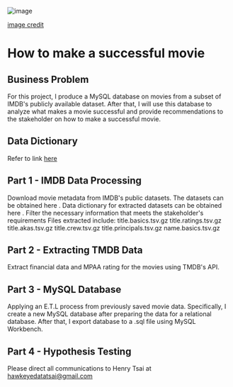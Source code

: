 
![image](https://github.com/hawkeyedatatsai/IMDB-Data/assets/126204698/b1e1c5f3-1f95-4586-927c-31fefffe7e68)

[image credit](https://www.themoviedb.org/about/logos-attribution)
# How to make a successful movie
 
## Business Problem
For this project, I produce a MySQL database on movies from a subset of IMDB's publicly available dataset. After that, I will use this database to analyze what makes a movie successful and provide recommendations to the stakeholder on how to make a successful movie.

## Data Dictionary
Refer to link [here](https://developer.imdb.com/non-commercial-datasets/)

## Part 1 - IMDB Data Processing
Download movie metadata from IMDB's public datasets.
The datasets can be obtained here .
Data dictionary for extracted datasets can be obtained here .
Filter the necessary information that meets the stakeholder's requirements
Files extracted include:
title.basics.tsv.gz
title.ratings.tsv.gz
title.akas.tsv.gz
title.crew.tsv.gz
title.principals.tsv.gz
name.basics.tsv.gz



## Part 2 - Extracting TMDB Data
Extract financial data and MPAA rating for the movies using TMDB's API.

## Part 3 - MySQL Database
Applying an E.T.L process from previously saved movie data. Specifically, I create a new MySQL database after preparing the data for a relational database. After that, I export database to a .sql file using MySQL Workbench.

## Part 4 - Hypothesis Testing


Please direct all communications to Henry Tsai at hawkeyedatatsai@gmail.com

